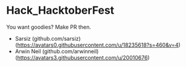 # Hack_HacktoberFest
You want goodies? Make PR then.

* Sarsiz (github.com/sarsiz)  (https://avatars0.githubusercontent.com/u/18235618?s=460&v=4)
* Arwin Neil (github.com/arwinneil)  (https://avatars3.githubusercontent.com/u/20010676)

